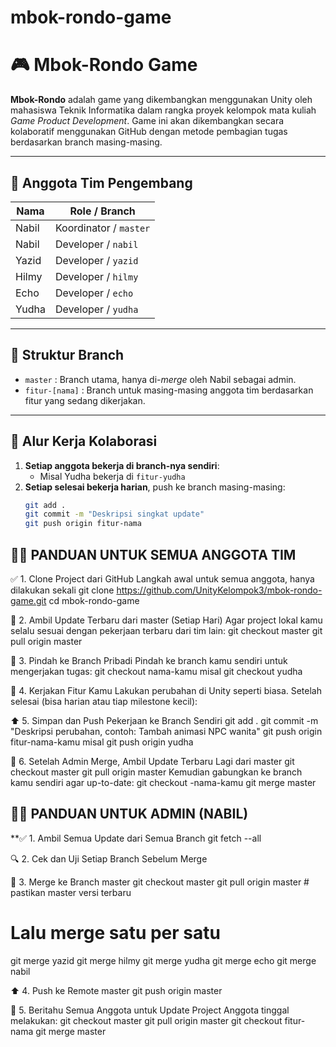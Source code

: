 # mbok-rondo-game

# 🎮 Mbok-Rondo Game

**Mbok-Rondo** adalah game yang dikembangkan menggunakan Unity oleh mahasiswa Teknik Informatika dalam rangka proyek kelompok mata kuliah *Game Product Development*. Game ini akan dikembangkan secara kolaboratif menggunakan GitHub dengan metode pembagian tugas berdasarkan branch masing-masing.

---

## 👥 Anggota Tim Pengembang

| Nama     | Role / Branch         |
|----------|-----------------------|
| Nabil    | Koordinator / `master` |
| Nabil    | Developer / `nabil` |
| Yazid    | Developer / `yazid` |
| Hilmy    | Developer / `hilmy` |
| Echo     | Developer / `echo` |
| Yudha    | Developer / `yudha` |

---

## 🌱 Struktur Branch

- `master` : Branch utama, hanya di-*merge* oleh Nabil sebagai admin.
- `fitur-[nama]` : Branch untuk masing-masing anggota tim berdasarkan fitur yang sedang dikerjakan.

---

## 🔄 Alur Kerja Kolaborasi

1. **Setiap anggota bekerja di branch-nya sendiri**:
   - Misal Yudha bekerja di `fitur-yudha`
2. **Setiap selesai bekerja harian**, push ke branch masing-masing:
   ```bash
   git add .
   git commit -m "Deskripsi singkat update"
   git push origin fitur-nama

## 👨‍💻 PANDUAN UNTUK SEMUA ANGGOTA TIM

✅ 1. Clone Project dari GitHub
Langkah awal untuk semua anggota, hanya dilakukan sekali
  git clone https://github.com/UnityKelompok3/mbok-rondo-game.git
  cd mbok-rondo-game
  
🔁 2. Ambil Update Terbaru dari master (Setiap Hari)
Agar project lokal kamu selalu sesuai dengan pekerjaan terbaru dari tim lain:
  git checkout master
  git pull origin master
  
🌿 3. Pindah ke Branch Pribadi
Pindah ke branch kamu sendiri untuk mengerjakan tugas:
  git checkout nama-kamu
  misal git checkout yudha
  
🎨 4. Kerjakan Fitur Kamu
Lakukan perubahan di Unity seperti biasa. Setelah selesai (bisa harian atau tiap milestone kecil):

⬆️ 5. Simpan dan Push Pekerjaan ke Branch Sendiri
  git add .
  git commit -m "Deskripsi perubahan, contoh: Tambah animasi NPC wanita"
  git push origin fitur-nama-kamu
  misal git push origin yudha
  
🔄 6. Setelah Admin Merge, Ambil Update Terbaru Lagi dari master
  git checkout master
  git pull origin master
Kemudian gabungkan ke branch kamu sendiri agar up-to-date:
  git checkout -nama-kamu
  git merge master




## 🧑‍💼 PANDUAN UNTUK ADMIN (NABIL)

**✅ 1. Ambil Semua Update dari Semua Branch
  git fetch --all
  
🔍 2. Cek dan Uji Setiap Branch Sebelum Merge

🔄 3. Merge ke Branch master
  git checkout master
  git pull origin master  # pastikan master versi terbaru
  # Lalu merge satu per satu
  git merge yazid
  git merge hilmy
  git merge yudha
  git merge echo
  git merge nabil
  
⬆️ 4. Push ke Remote master
git push origin master

📣 5. Beritahu Semua Anggota untuk Update Project
Anggota tinggal melakukan:
  git checkout master
  git pull origin master
  git checkout fitur-nama
  git merge master











